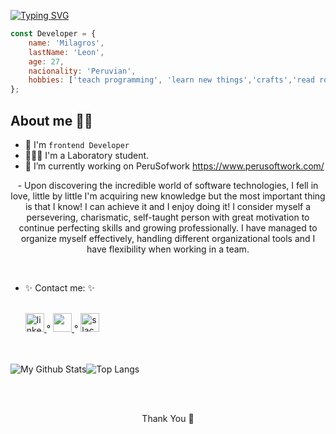[![Typing SVG](https://readme-typing-svg.herokuapp.com?color=%23Bbf713&lines=Hi+there+%F0%9F%91%8B!+My+name%60s+Milagros+Leon+C...+%F0%9F%87%B5%F0%9F%87%AA)](https://git.io/typing-svg)



```js
const Developer = {
    name: 'Milagros',
    lastName: 'Leon',
    age: 27,
    nacionality: 'Peruvian',
    hobbies: ['teach programming', 'learn new things','crafts','read romantic books']
};
```

## About me 👩🏻

- 🤩 I'm ``frontend Developer``
- 👩🏻‍💻 I'm a Laboratory student.
- 🔭 I’m currently working on PeruSofwork https://www.perusoftwork.com/
 <p align="center">
- Upon discovering the incredible world of software technologies, I fell in love, little by little I'm acquiring new knowledge but the most important thing is that I know! I can achieve it and I enjoy doing it! I consider myself a persevering, charismatic, self-taught person with great motivation to continue perfecting skills and growing professionally. I have managed to organize myself effectively, handling different organizational tools and I have flexibility when working in a team.
</p>
 </br>
 
- ✨ Contact me: ✨ 

    <section>    
     </br>
    <a href="https://www.linkedin.com/in/milagroslc/" target="_blank">
        <img src="https://img.icons8.com/fluency/48/000000/linkedin.png" width='30' height='30' alt='linkedin' />
    </a> <a> ° </a>                     
      <a href = "mailto:milagros.lc2021@gmail.com"> <img src="https://img.icons8.com/color/48/000000/gmail-new.png" width='30' height='30' /> </a> 
       <a> ° </a> 
    <a href="https://app.slack.com/client/T0NNB6T0R/C015DT4TDK7/user_profile/U02FRCRCBFW">
        <img src="https://img.icons8.com/color/48/000000/slack-new.png" width='30' height='30' alt='slack'/>
    </a> 
  
    </section>
    </br>
     </br>

<img alt="My Github Stats" src="https://github-readme-stats.vercel.app/api?username=Milagros-Lc&show_icons=true&count_private=true&theme=react&hide_border=true&bg_color=0D1117" /></a>![Top Langs](https://github-readme-stats.vercel.app/api/top-langs/?username=Milagros-Lc&langs_count=8&count_private=true&layout=compact&theme=react&hide_border=true&bg_color=0D1117)

 </br>
 </br>
 <p align="center">Thank You 💛</p>
  </br>





